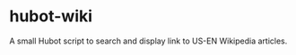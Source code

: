 hubot-wiki
==========

A small Hubot script to search and display link to US-EN Wikipedia articles.
